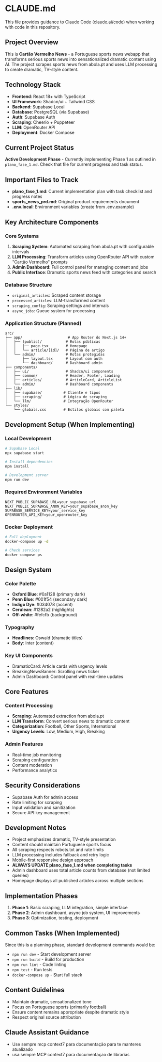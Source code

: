 # CLAUDE.md

This file provides guidance to Claude Code (claude.ai/code) when working with code in this repository.

## Project Overview

This is **Cartão Vermelho News** - a Portuguese sports news webapp that transforms serious sports news into sensationalized dramatic content using AI. The project scrapes sports news from abola.pt and uses LLM processing to create dramatic, TV-style content.

## Technology Stack

- **Frontend**: React 18+ with TypeScript
- **UI Framework**: Shadcn/ui + Tailwind CSS
- **Backend**: Supabase Local
- **Database**: PostgreSQL (via Supabase)
- **Auth**: Supabase Auth
- **Scraping**: Cheerio + Puppeteer
- **LLM**: OpenRouter API
- **Deployment**: Docker Compose

## Current Project Status

**Active Development Phase** - Currently implementing Phase 1 as outlined in `plano_fase_1.md`. Check that file for current progress and task status.

## Important Files to Track

- **plano_fase_1.md**: Current implementation plan with task checklist and progress notes
- **sports_news_prd.md**: Original product requirements document
- **.env.local**: Environment variables (create from .env.example)

## Key Architecture Components

### Core Systems
1. **Scraping System**: Automated scraping from abola.pt with configurable intervals
2. **LLM Processing**: Transform articles using OpenRouter API with custom "Cartão Vermelho" prompts
3. **Admin Dashboard**: Full control panel for managing content and jobs
4. **Public Interface**: Dramatic sports news feed with categories and search

### Database Structure
- `original_articles`: Scraped content storage
- `processed_articles`: LLM-transformed content
- `scraping_config`: Scraping settings and intervals
- `async_jobs`: Queue system for processing

### Application Structure (Planned)
```
src/
├── app/                     # App Router do Next.js 14+
│   ├── (public)/           # Rotas públicas
│   │   ├── page.tsx        # Homepage
│   │   └── article/[id]/   # Página de artigo
│   └── admin/              # Rotas protegidas
│       ├── layout.tsx      # Layout com auth
│       └── dashboard/      # Dashboard admin
├── components/
│   ├── ui/                 # Shadcn/ui components
│   ├── common/             # Header, Footer, Loading
│   ├── articles/           # ArticleCard, ArticleList
│   └── admin/              # Dashboard components
├── lib/
│   ├── supabase/          # Cliente e tipos
│   ├── scraping/          # Lógica de scraping
│   └── llm/               # Integração OpenRouter
└── styles/
    └── globals.css        # Estilos globais com paleta
```

## Development Setup (When Implementing)

### Local Development
```bash
# Supabase Local
npx supabase start

# Install dependencies
npm install

# Development server
npm run dev
```

### Required Environment Variables
```
NEXT_PUBLIC_SUPABASE_URL=your_supabase_url
NEXT_PUBLIC_SUPABASE_ANON_KEY=your_supabase_anon_key
SUPABASE_SERVICE_KEY=your_service_key
OPENROUTER_API_KEY=your_openrouter_key
```

### Docker Deployment
```bash
# Full deployment
docker-compose up -d

# Check services
docker-compose ps
```

## Design System

### Color Palette
- **Oxford Blue**: #0a1128 (primary dark)
- **Penn Blue**: #001f54 (secondary dark)
- **Indigo Dye**: #034078 (accent)
- **Cerulean**: #1282a2 (highlights)
- **Off-white**: #fefcfb (background)

### Typography
- **Headlines**: Oswald (dramatic titles)
- **Body**: Inter (content)

### Key UI Components
- DramaticCard: Article cards with urgency levels
- BreakingNewsBanner: Scrolling news ticker
- Admin Dashboard: Control panel with real-time updates

## Core Features

### Content Processing
- **Scraping**: Automated extraction from abola.pt
- **LLM Transform**: Convert serious news to dramatic content
- **Categorization**: Football, Other Sports, International
- **Urgency Levels**: Low, Medium, High, Breaking

### Admin Features
- Real-time job monitoring
- Scraping configuration
- Content moderation
- Performance analytics

## Security Considerations

- Supabase Auth for admin access
- Rate limiting for scraping
- Input validation and sanitization
- Secure API key management

## Development Notes

- Project emphasizes dramatic, TV-style presentation
- Content should maintain Portuguese sports focus
- All scraping respects robots.txt and rate limits
- LLM processing includes fallback and retry logic
- Mobile-first responsive design approach
- **ALWAYS UPDATE plano_fase_1.md when completing tasks**
- Admin dashboard uses total article counts from database (not limited queries)
- Homepage displays all published articles across multiple sections

## Implementation Phases

1. **Phase 1**: Basic scraping, LLM integration, simple interface
2. **Phase 2**: Admin dashboard, async job system, UI improvements
3. **Phase 3**: Optimization, testing, deployment

## Common Tasks (When Implemented)

Since this is a planning phase, standard development commands would be:
- `npm run dev` - Start development server
- `npm run build` - Build for production
- `npm run lint` - Code linting
- `npm test` - Run tests
- `docker-compose up` - Start full stack

## Content Guidelines

- Maintain dramatic, sensationalized tone
- Focus on Portuguese sports (primarily football)
- Ensure content remains appropriate despite dramatic style
- Respect original source attribution

## Claude Assistant Guidance

- Use sempre mcp context7 para documentação para te manteres atualizado
- usa sempre MCP context7 para documentaçao de librarias